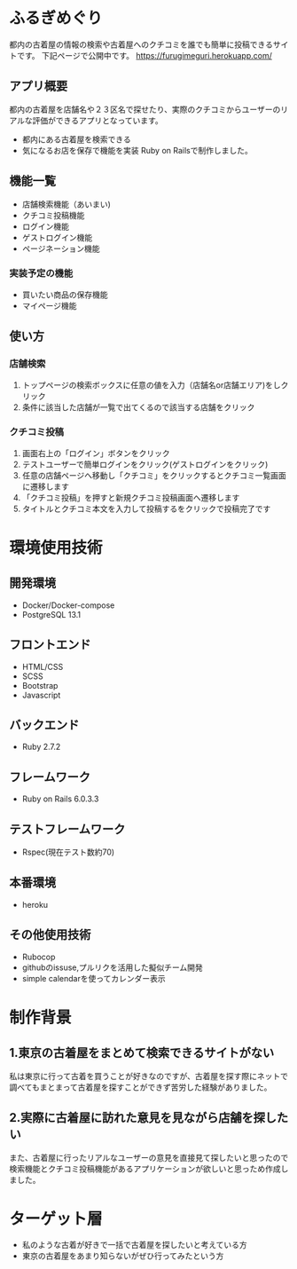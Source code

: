 # ふるぎめぐり
都内の古着屋の情報の検索や古着屋へのクチコミを誰でも簡単に投稿できるサイトです。
下記ページで公開中です。
https://furugimeguri.herokuapp.com/

## アプリ概要
都内の古着屋を店舗名や２３区名で探せたり、実際のクチコミからユーザーのリアルな評価ができるアプリとなっています。
- 都内にある古着屋を検索できる
- 気になるお店を保存で機能を実装
Ruby on Railsで制作しました。

## 機能一覧
- 店舗検索機能（あいまい)
- クチコミ投稿機能
- ログイン機能
- ゲストログイン機能
- ページネーション機能
### 実装予定の機能
- 買いたい商品の保存機能
- マイページ機能

## 使い方
### 店舗検索
1. トップページの検索ボックスに任意の値を入力（店舗名or店舗エリア)をしクリック
2. 条件に該当した店舗が一覧で出てくるので該当する店舗をクリック
### クチコミ投稿
1. 画面右上の「ログイン」ボタンをクリック
2. テストユーザーで簡単ログインをクリック(ゲストログインをクリック)
3. 任意の店舗ページへ移動し「クチコミ」をクリックするとクチコミ一覧画面に遷移します
4. 「クチコミ投稿」を押すと新規クチコミ投稿画面へ遷移します
5. タイトルとクチコミ本文を入力して投稿するをクリックで投稿完了です

# 環境使用技術
## 開発環境
- Docker/Docker-compose
- PostgreSQL 13.1
## フロントエンド
- HTML/CSS
- SCSS
- Bootstrap
- Javascript
## バックエンド
- Ruby 2.7.2
## フレームワーク
- Ruby on Rails 6.0.3.3
## テストフレームワーク
- Rspec(現在テスト数約70)
## 本番環境
- heroku
## その他使用技術
- Rubocop
- githubのissuse,プルリクを活用した擬似チーム開発
- simple calendarを使ってカレンダー表示

# 制作背景
## 1.東京の古着屋をまとめて検索できるサイトがない
私は東京に行って古着を買うことが好きなのですが、古着屋を探す際にネットで調べてもまとまって古着屋を探すことができず苦労した経験がありました。

## 2.実際に古着屋に訪れた意見を見ながら店舗を探したい
また、古着屋に行ったリアルなユーザーの意見を直接見て探したいと思ったので検索機能とクチコミ投稿機能があるアプリケーションが欲しいと思っため作成しました。

# ターゲット層
- 私のような古着が好きで一括で古着屋を探したいと考えている方
- 東京の古着屋をあまり知らないがぜひ行ってみたという方
